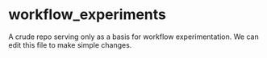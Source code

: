 # workflow_experiments
A crude repo serving only as a basis for workflow experimentation.
We can edit this file to make simple changes.
